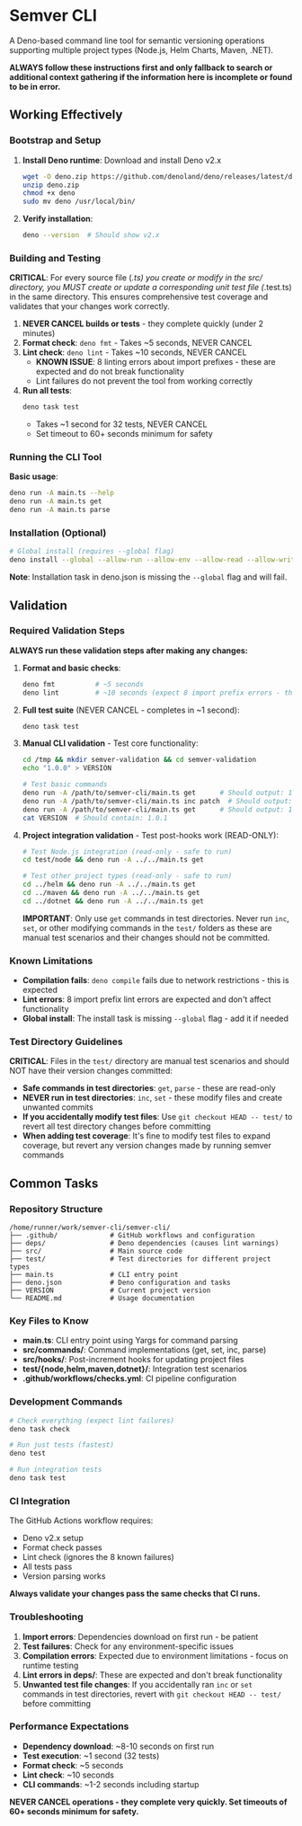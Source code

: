 # Semver CLI

A Deno-based command line tool for semantic versioning operations supporting
multiple project types (Node.js, Helm Charts, Maven, .NET).

**ALWAYS follow these instructions first and only fallback to search or
additional context gathering if the information here is incomplete or found to
be in error.**

## Working Effectively

### Bootstrap and Setup

1. **Install Deno runtime**: Download and install Deno v2.x
   ```bash
   wget -O deno.zip https://github.com/denoland/deno/releases/latest/download/deno-x86_64-unknown-linux-gnu.zip
   unzip deno.zip
   chmod +x deno
   sudo mv deno /usr/local/bin/
   ```

2. **Verify installation**:
   ```bash
   deno --version  # Should show v2.x
   ```

### Building and Testing

**CRITICAL**: For every source file (_.ts) you create or modify in the src/
directory, you MUST create or update a corresponding unit test file (_.test.ts)
in the same directory. This ensures comprehensive test coverage and validates
that your changes work correctly.

1. **NEVER CANCEL builds or tests** - they complete quickly (under 2 minutes)
2. **Format check**: `deno fmt` - Takes ~5 seconds, NEVER CANCEL
3. **Lint check**: `deno lint` - Takes ~10 seconds, NEVER CANCEL
   - **KNOWN ISSUE**: 8 linting errors about import prefixes - these are
     expected and do not break functionality
   - Lint failures do not prevent the tool from working correctly
4. **Run all tests**:
   ```bash
   deno task test
   ```
   - Takes ~1 second for 32 tests, NEVER CANCEL
   - Set timeout to 60+ seconds minimum for safety

### Running the CLI Tool

**Basic usage**:

```bash
deno run -A main.ts --help
deno run -A main.ts get
deno run -A main.ts parse
```

### Installation (Optional)

```bash
# Global install (requires --global flag)
deno install --global --allow-run --allow-env --allow-read --allow-write -f main.ts -n semver
```

**Note**: Installation task in deno.json is missing the `--global` flag and will
fail.

## Validation

### Required Validation Steps

**ALWAYS run these validation steps after making any changes:**

1. **Format and basic checks**:
   ```bash
   deno fmt          # ~5 seconds
   deno lint         # ~10 seconds (expect 8 import prefix errors - this is normal)
   ```

2. **Full test suite** (NEVER CANCEL - completes in ~1 second):
   ```bash
   deno task test
   ```

3. **Manual CLI validation** - Test core functionality:
   ```bash
   cd /tmp && mkdir semver-validation && cd semver-validation
   echo "1.0.0" > VERSION

   # Test basic commands
   deno run -A /path/to/semver-cli/main.ts get      # Should output: 1.0.0
   deno run -A /path/to/semver-cli/main.ts inc patch  # Should output: 1.0.1
   deno run -A /path/to/semver-cli/main.ts get      # Should output: 1.0.1
   cat VERSION  # Should contain: 1.0.1
   ```

4. **Project integration validation** - Test post-hooks work (READ-ONLY):
   ```bash
   # Test Node.js integration (read-only - safe to run)
   cd test/node && deno run -A ../../main.ts get

   # Test other project types (read-only - safe to run)
   cd ../helm && deno run -A ../../main.ts get
   cd ../maven && deno run -A ../../main.ts get  
   cd ../dotnet && deno run -A ../../main.ts get
   ```

   **IMPORTANT**: Only use `get` commands in test directories. Never run `inc`,
   `set`, or other modifying commands in the `test/` folders as these are manual
   test scenarios and their changes should not be committed.

### Known Limitations

- **Compilation fails**: `deno compile` fails due to network restrictions - this
  is expected
- **Lint errors**: 8 import prefix lint errors are expected and don't affect
  functionality
- **Global install**: The install task is missing `--global` flag - add it if
  needed

### Test Directory Guidelines

**CRITICAL**: Files in the `test/` directory are manual test scenarios and
should NOT have their version changes committed:

- **Safe commands in test directories**: `get`, `parse` - these are read-only
- **NEVER run in test directories**: `inc`, `set` - these modify files and
  create unwanted commits
- **If you accidentally modify test files**: Use `git checkout HEAD -- test/` to
  revert all test directory changes before committing
- **When adding test coverage**: It's fine to modify test files to expand
  coverage, but revert any version changes made by running semver commands

## Common Tasks

### Repository Structure

```
/home/runner/work/semver-cli/semver-cli/
├── .github/             # GitHub workflows and configuration
├── deps/                # Deno dependencies (causes lint warnings)
├── src/                 # Main source code
├── test/                # Test directories for different project types
├── main.ts              # CLI entry point
├── deno.json            # Deno configuration and tasks
├── VERSION              # Current project version
└── README.md            # Usage documentation
```

### Key Files to Know

- **main.ts**: CLI entry point using Yargs for command parsing
- **src/commands/**: Command implementations (get, set, inc, parse)
- **src/hooks/**: Post-increment hooks for updating project files
- **test/{node,helm,maven,dotnet}/**: Integration test scenarios
- **.github/workflows/checks.yml**: CI pipeline configuration

### Development Commands

```bash
# Check everything (expect lint failures)
deno task check

# Run just tests (fastest)
deno test

# Run integration tests
deno task test
```

### CI Integration

The GitHub Actions workflow requires:

- Deno v2.x setup
- Format check passes
- Lint check (ignores the 8 known failures)
- All tests pass
- Version parsing works

**Always validate your changes pass the same checks that CI runs.**

### Troubleshooting

1. **Import errors**: Dependencies download on first run - be patient
2. **Test failures**: Check for any environment-specific issues
3. **Compilation errors**: Expected due to environment limitations - focus on
   runtime testing
4. **Lint errors in deps/**: These are expected and don't break functionality
5. **Unwanted test file changes**: If you accidentally ran `inc` or `set`
   commands in test directories, revert with `git checkout HEAD -- test/` before
   committing

### Performance Expectations

- **Dependency download**: ~8-10 seconds on first run
- **Test execution**: ~1 second (32 tests)
- **Format check**: ~5 seconds
- **Lint check**: ~10 seconds
- **CLI commands**: ~1-2 seconds including startup

**NEVER CANCEL operations - they complete very quickly. Set timeouts of 60+
seconds minimum for safety.**
